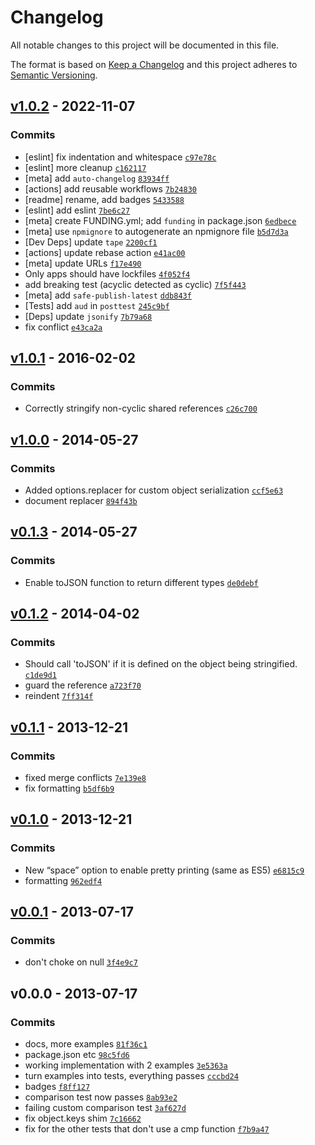 # Changelog

All notable changes to this project will be documented in this file.

The format is based on [Keep a Changelog](https://keepachangelog.com/en/1.0.0/)
and this project adheres to [Semantic Versioning](https://semver.org/spec/v2.0.0.html).

## [v1.0.2](https://github.com/ljharb/json-stable-stringify/compare/v1.0.1...v1.0.2) - 2022-11-07

### Commits

- [eslint] fix indentation and whitespace [`c97e78c`](https://github.com/ljharb/json-stable-stringify/commit/c97e78cf3c0695701095dc0036681182585a6392)
- [eslint] more cleanup [`c162117`](https://github.com/ljharb/json-stable-stringify/commit/c162117489c6dc63ece402b4a9b6e566f109fa65)
- [meta] add `auto-changelog` [`83934ff`](https://github.com/ljharb/json-stable-stringify/commit/83934ffbbb3e72b9da09bf6436e1f86e7dce3b74)
- [actions] add reusable workflows [`7b24830`](https://github.com/ljharb/json-stable-stringify/commit/7b248309f6ba87e2e52f99485c1f8b209b5788dc)
- [readme] rename, add badges [`5433588`](https://github.com/ljharb/json-stable-stringify/commit/5433588781ebd98e41c81b5bfed1fb67520cf171)
- [eslint] add eslint [`7be6c27`](https://github.com/ljharb/json-stable-stringify/commit/7be6c2755a7e2ead43017761b248a21511e457a0)
- [meta] create FUNDING.yml; add `funding` in package.json [`6edbece`](https://github.com/ljharb/json-stable-stringify/commit/6edbece874fb656b9957b7bb362cf492f95fe259)
- [meta] use `npmignore` to autogenerate an npmignore file [`b5d7d3a`](https://github.com/ljharb/json-stable-stringify/commit/b5d7d3abbe3d3a653e9ed511ab1b48940c5eb126)
- [Dev Deps] update `tape` [`2200cf1`](https://github.com/ljharb/json-stable-stringify/commit/2200cf1e5822a4dd928541c3122a0922703c951f)
- [actions] update rebase action [`e41ac00`](https://github.com/ljharb/json-stable-stringify/commit/e41ac000fb633d3df7c1e417ffd6213d885b64a1)
- [meta] update URLs [`f17e490`](https://github.com/ljharb/json-stable-stringify/commit/f17e49038cf39a84a8a2677cc6445fad54902766)
- Only apps should have lockfiles [`4f052f4`](https://github.com/ljharb/json-stable-stringify/commit/4f052f4ebf722024bc3827064b2d823f405ff2f6)
- add breaking test (acyclic detected as cyclic) [`7f5f443`](https://github.com/ljharb/json-stable-stringify/commit/7f5f443e90402a520f1413833318b02bbb11ad67)
- [meta] add `safe-publish-latest` [`ddb843f`](https://github.com/ljharb/json-stable-stringify/commit/ddb843f678bfe5145afaf03d811701c5ce4a17a6)
- [Tests] add `aud` in `posttest` [`245c9bf`](https://github.com/ljharb/json-stable-stringify/commit/245c9bfa291d6d33813d44941d7639494fa8579a)
- [Deps] update `jsonify` [`7b79a68`](https://github.com/ljharb/json-stable-stringify/commit/7b79a686f1ccda88b3ab20549840764c9b6f74eb)
- fix conflict [`e43ca2a`](https://github.com/ljharb/json-stable-stringify/commit/e43ca2a1dcfc39bf1514684492767ef6040d1f3e)

## [v1.0.1](https://github.com/ljharb/json-stable-stringify/compare/v1.0.0...v1.0.1) - 2016-02-02

### Commits

- Correctly stringify non-cyclic shared references [`c26c700`](https://github.com/ljharb/json-stable-stringify/commit/c26c700f0b1d078512d2eba0eb16d6e5110a5538)

## [v1.0.0](https://github.com/ljharb/json-stable-stringify/compare/v0.1.3...v1.0.0) - 2014-05-27

### Commits

- Added options.replacer for custom object serialization [`ccf5e63`](https://github.com/ljharb/json-stable-stringify/commit/ccf5e636803a55d062e97aaf4e2c27d5c787aff0)
- document replacer [`894f43b`](https://github.com/ljharb/json-stable-stringify/commit/894f43b633724bf0c6c2741143addfe20e149015)

## [v0.1.3](https://github.com/ljharb/json-stable-stringify/compare/v0.1.2...v0.1.3) - 2014-05-27

### Commits

- Enable toJSON function to return different types [`de0debf`](https://github.com/ljharb/json-stable-stringify/commit/de0debff3a36604010279af1868c6172674f9cc9)

## [v0.1.2](https://github.com/ljharb/json-stable-stringify/compare/v0.1.1...v0.1.2) - 2014-04-02

### Commits

- Should call 'toJSON' if it is defined on the object being stringified. [`c1de9d1`](https://github.com/ljharb/json-stable-stringify/commit/c1de9d193e8d6755d6ea2c2e5ead0544a8122040)
- guard the reference [`a723f70`](https://github.com/ljharb/json-stable-stringify/commit/a723f705dd13fcbab1aa0ffa51849395712aaa13)
- reindent [`7ff314f`](https://github.com/ljharb/json-stable-stringify/commit/7ff314fabf3b40074a4aff906b16e087897c6040)

## [v0.1.1](https://github.com/ljharb/json-stable-stringify/compare/v0.1.0...v0.1.1) - 2013-12-21

### Commits

- fixed merge conflicts [`7e139e8`](https://github.com/ljharb/json-stable-stringify/commit/7e139e8bbeb37b4dfd44991f4d6c98bba446b949)
- fix formatting [`b5df6b9`](https://github.com/ljharb/json-stable-stringify/commit/b5df6b9ec0f5a5826eebb5d93424923041e43405)

## [v0.1.0](https://github.com/ljharb/json-stable-stringify/compare/v0.0.1...v0.1.0) - 2013-12-21

### Commits

- New “space” option to enable pretty printing (same as ES5) [`e6815c9`](https://github.com/ljharb/json-stable-stringify/commit/e6815c9dd8ca4052023d2bbd5c5b78b44f0efef0)
- formatting [`962edf4`](https://github.com/ljharb/json-stable-stringify/commit/962edf4abb96189546b4f78f8719d747fd90fd43)

## [v0.0.1](https://github.com/ljharb/json-stable-stringify/compare/v0.0.0...v0.0.1) - 2013-07-17

### Commits

- don't choke on null [`3f4e9c7`](https://github.com/ljharb/json-stable-stringify/commit/3f4e9c78befc32f7d36af68e408e25cdc84be202)

## v0.0.0 - 2013-07-17

### Commits

- docs, more examples [`81f36c1`](https://github.com/ljharb/json-stable-stringify/commit/81f36c1aa645a75ebefa6d66d9cf41660439ebfe)
- package.json etc [`98c5fd6`](https://github.com/ljharb/json-stable-stringify/commit/98c5fd6f9b12e1679b90777b9f6384203a05e983)
- working implementation with 2 examples [`3e5363a`](https://github.com/ljharb/json-stable-stringify/commit/3e5363ac542fa3bf0bdef51034ca9201648f9839)
- turn examples into tests, everything passes [`cccbd24`](https://github.com/ljharb/json-stable-stringify/commit/cccbd24c1a1a6318e3c004c86ae032db98a9abf8)
- badges [`f8ff127`](https://github.com/ljharb/json-stable-stringify/commit/f8ff127df9f05d0b238bae8f91e483a755e0069e)
- comparison test now passes [`8ab93e2`](https://github.com/ljharb/json-stable-stringify/commit/8ab93e2273ec530990e28233fcb96fde548ab16c)
- failing custom comparison test [`3af627d`](https://github.com/ljharb/json-stable-stringify/commit/3af627d0d367451a98fc9cec6580760ade8f9bae)
- fix object.keys shim [`7c16662`](https://github.com/ljharb/json-stable-stringify/commit/7c16662bc1cc6ecfa64159f9277e067cb1bec505)
- fix for the other tests that don't use a cmp function [`f7b9a47`](https://github.com/ljharb/json-stable-stringify/commit/f7b9a476fd3ce9ec09b2c0588605e6c7c053e9ed)

